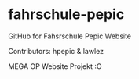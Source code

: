 fahrschule-pepic
================

GitHub for Fahsrschule Pepic Website

Contributors: hpepic & lawlez

MEGA OP Website Projekt :O
